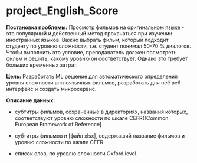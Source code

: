 # project_English_Score

__Постановка проблемы:__ Просмотр фильмов на оригинальном языке - это популярный и действенный метод прокачаться при изучении иностранных языков. Важно выбрать фильм, который подходит студенту по уровню сложности, т.е. студент понимал 50-70 % диалогов. Чтобы выполнить это условие, преподаватель должен посмотреть фильм и решить, какому уровню он соответствует. Однако это требует больших временных затрат.
    
__Цель:__ Разработать ML решение для автоматического определения уровня сложности англоязычных фильмов, разработать для неё веб-интерфейс и создать микросервис. 
    
__Описание данных:__

- субтитры фильмов, сохраненные в директориях, названия которых, соответствуют уровню сложности по шкале CEFR([Common European Framework of Reference]
    
- субтитры фильмов и [фaйл xlsx], содержаший название фильмов и уровню сложности по шкале CEFR
    
- список слов, по уровлю сложности Oxford level.
